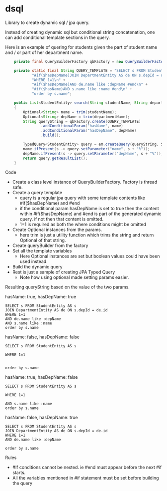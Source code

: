 # dsql

Library to create dynamic sql / jpa query.

Instead of creating dynamic sql but conditional string concatenation, one can add conditional template sections in the query.

Here is an example of quering for students given the part of student name 
and / or part of her department name.

```java
    private final QueryBuilderFactory qbFactory = new QueryBuilderFactory();

    private static final String QUERY_TEMPLATE = "SELECT s FROM StudentEntity AS s\n" +
            "#if($hasDepName)JOIN DepartmentEntity AS de ON s.depId = de.id #end\n" +
            "WHERE 1=1\n" +
            "#if($hasDepName)AND de.name like :depName #end\n" +
            "#if($hasName)AND s.name like :name #end\n" +
            "order by s.name";

    public List<StudentEntity> search(String studentName, String departmentName)
    {
        Optional<String> name = trim(studentName);
        Optional<String> depName = trim(departmentName);
        String queryString = qbFactory.create(QUERY_TEMPLATE)
                .addConditionalParam("hasName", name)
                .addConditionalParam("hasDepName", depName)
                .build();

        TypedQuery<StudentEntity> query = em.createQuery(queryString, StudentEntity.class);
        name.ifPresent(s -> query.setParameter("name", s + "%"));
        depName.ifPresent(s -> query.setParameter("depName", s + "%"));
        return query.getResultList();
    }
```

Code 

  * Create a class level instance of QueryBuilderFactory. Factory is thread safe.
  * Create a query template
    * query is a regular jpa query with some template contents like #if($hasDepName) and #end
    * if the conditional param hasDepName is set to true then the content within
     #if($hasDepName) and #end is part of the generated dynamic query.
     if not then that content is omitted.
    * 1=1 is required as both the where conditions might be omitted
  * Create Optional instances from the params.
    * here trim is just a utility function which trims the string and return Optional of that string.
  * Create queryBuilder from the factory
  * Set all the template variables
    * Here Optional instances are set but boolean values could have been used instead.
  * Build the dynamic query
  * Rest is just a sample of creating JPA Typed Query
    * Note how using optional made setting params easier. 
    
Resulting queryString based on the value of the two params.

hasName: true, hasDepName: true
```
SELECT s FROM StudentEntity AS s
JOIN DepartmentEntity AS de ON s.depId = de.id 
WHERE 1=1
AND de.name like :depName 
AND s.name like :name 
order by s.name
```

hasName: false, hasDepName: false
```
SELECT s FROM StudentEntity AS s

WHERE 1=1


order by s.name
```

hasName: true, hasDepName: false
```
SELECT s FROM StudentEntity AS s

WHERE 1=1

AND s.name like :name 
order by s.name
```

hasName: false, hasDepName: true
```
SELECT s FROM StudentEntity AS s
JOIN DepartmentEntity AS de ON s.depId = de.id 
WHERE 1=1
AND de.name like :depName 

order by s.name
```

Rules

  * #If conditions cannot be nested. ie #end must appear before the next #if starts.
  * All the variables mentioned in #if statement must be set before building the query